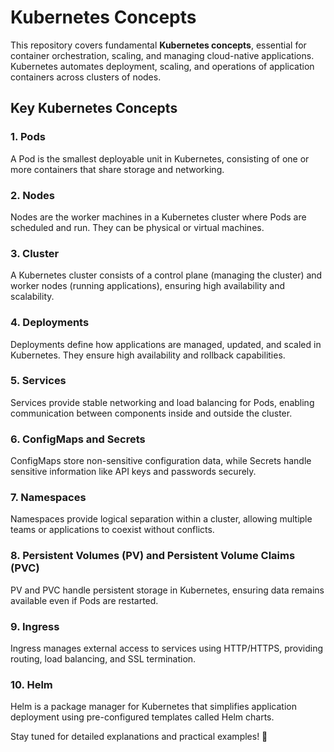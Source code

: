 # Kubernetes Concepts

This repository covers fundamental **Kubernetes concepts**, essential for container orchestration, scaling, and managing cloud-native applications. Kubernetes automates deployment, scaling, and operations of application containers across clusters of nodes.

## Key Kubernetes Concepts

### 1. Pods  
A Pod is the smallest deployable unit in Kubernetes, consisting of one or more containers that share storage and networking.

### 2. Nodes  
Nodes are the worker machines in a Kubernetes cluster where Pods are scheduled and run. They can be physical or virtual machines.

### 3. Cluster  
A Kubernetes cluster consists of a control plane (managing the cluster) and worker nodes (running applications), ensuring high availability and scalability.

### 4. Deployments  
Deployments define how applications are managed, updated, and scaled in Kubernetes. They ensure high availability and rollback capabilities.

### 5. Services  
Services provide stable networking and load balancing for Pods, enabling communication between components inside and outside the cluster.

### 6. ConfigMaps and Secrets  
ConfigMaps store non-sensitive configuration data, while Secrets handle sensitive information like API keys and passwords securely.

### 7. Namespaces  
Namespaces provide logical separation within a cluster, allowing multiple teams or applications to coexist without conflicts.

### 8. Persistent Volumes (PV) and Persistent Volume Claims (PVC)  
PV and PVC handle persistent storage in Kubernetes, ensuring data remains available even if Pods are restarted.

### 9. Ingress  
Ingress manages external access to services using HTTP/HTTPS, providing routing, load balancing, and SSL termination.

### 10. Helm  
Helm is a package manager for Kubernetes that simplifies application deployment using pre-configured templates called Helm charts.

Stay tuned for detailed explanations and practical examples! 🚀
